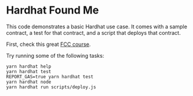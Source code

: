# Hardhat Found Me

This code demonstrates a basic Hardhat use case. It comes with a sample contract, a test for that contract, and a script that deploys that contract.

First, check this great [FCC course](https://www.youtube.com/watch?v=gyMwXuJrbJQ&t=36048s).

Try running some of the following tasks:

```shell
yarn hardhat help
yarn hardhat test
REPORT_GAS=true yarn hardhat test
yarn hardhat node
yarn hardhat run scripts/deploy.js
```
